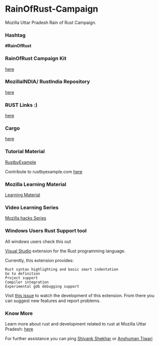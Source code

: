 # RainOfRust-Campaign
Mozilla Uttar Pradesh Rain of Rust Campaign.

### Hashtag

**#RainOfRust**


### RainOfRust Campaign Kit

[here](https://github.com/MozillaIndia/RustIndia/tree/master/RainOfRust)

### MozillaINDIA/ RustIndia Repository

[here](https://github.com/MozillaIndia/RustIndia)

### RUST Links :)

[here](https://github.com/MozillaIndia/RustIndia/blob/master/Important_links.md)

### Cargo

[here](https://crates.io/)

### Tutorial Material

[RustbyExample](https://rustbyexample.com/)

Contribute to rustbyexample.com [here](https://github.com/rust-lang/rust-by-example)

### Mozilla Learning Material

[Learning Material](https://github.com/MozUP/rust)

### Video Learning Series 

[Mozilla hacks Series](https://www.youtube.com/watch?v=8EPsnf_ZYU0)

### Windows Users Rust Support tool

All windows users check this out

[Visual Studio](https://marketplace.visualstudio.com/items?itemName=vosen.VisualRust) extension for the Rust programming language.

Currently, this extension provides:

    Rust syntax highlighting and basic smart indentation
    Go to definition
    Project support
    Compiler integration
    Experimental gdb debugging support 

Visit [this issue](https://github.com/PistonDevelopers/VisualRust/issues) to watch the development of this extension. From there you can suggest new features and report problems.


### Know More

Learn more about rust and development related to rust at Mozilla Uttar Pradesh: [here](https://github.com/MozUP/awesome-rust)

For further assistance you can ping [Shivank Shekhar](https://github.com/GeekyShiva) or [Anshuman Tiwari](https://github.com/anshumantiwari)
